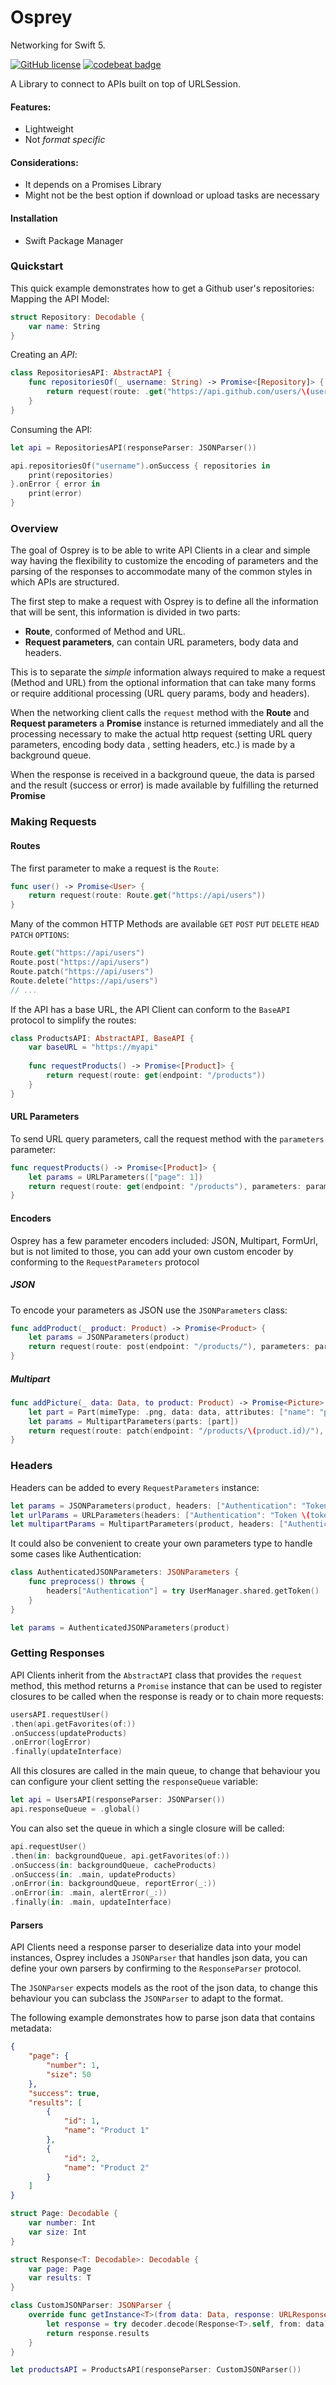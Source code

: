 # Osprey

Networking for Swift 5.

[![GitHub license](https://img.shields.io/github/license/JuanjoArreola/Osprey)](https://github.com/JuanjoArreola/Osprey/blob/master/LICENSE)
[![codebeat badge](https://codebeat.co/badges/a1b06f95-e950-402f-a0fc-0235813e15c5)](https://codebeat.co/projects/github-com-juanjoarreola-osprey-master)

A Library to connect to APIs built on top of URLSession.

#### Features:
- Lightweight
- Not *format specific*

#### Considerations:
- It depends on a Promises Library
- Might not be the best option if download or upload tasks are necessary

#### Installation
- Swift Package Manager

### Quickstart

This quick example demonstrates how to get a Github user's repositories:
Mapping the API Model:

```swift
struct Repository: Decodable {
    var name: String
}
```

Creating an *API*:

```swift
class RepositoriesAPI: AbstractAPI {
    func repositoriesOf(_ username: String) -> Promise<[Repository]> {
        return request(route: .get("https://api.github.com/users/\(username)/repos"))
    }
}
```

Consuming the API:

```swift
let api = RepositoriesAPI(responseParser: JSONParser())

api.repositoriesOf("username").onSuccess { repositories in
    print(repositories)
}.onError { error in
    print(error)
}
```

### Overview

The goal of Osprey is to be able to write API Clients in a clear and simple way having the 
flexibility to customize the encoding of parameters and the parsing of the responses to 
accommodate many of the common styles in which APIs are structured. 

The first step to make a request with Osprey is to define all the information that will be sent,
this information is divided in two parts:

- **Route**, conformed of Method and URL.
- **Request parameters**, can contain URL parameters, body data and headers.  

This is to separate the *simple* information always required to make a request (Method and URL)
from the optional information that can take many forms or require additional processing
(URL query params, body and headers).

When the networking client calls the `request` method with the **Route** and **Request parameters**
a **Promise** instance is returned immediately and all the processing necessary to make the actual http
request (setting URL query parameters, encoding body data , setting headers, etc.) is made by a 
background queue.

When the response is received in a background queue, the data is parsed and the 
result (success or error) is made available by fulfilling the returned **Promise**

### Making Requests

#### Routes

The first parameter to make a request is the  `Route`:

```swift
func user() -> Promise<User> {
    return request(route: Route.get("https://api/users"))
}
```
Many of the common HTTP Methods are available `GET` `POST` `PUT` `DELETE` `HEAD` `PATCH` `OPTIONS`:

```swift
Route.get("https://api/users")
Route.post("https://api/users")
Route.patch("https://api/users")
Route.delete("https://api/users")
// ...

```

If the API has a base URL, the API Client can conform to the `BaseAPI` protocol to simplify the routes:

```swift
class ProductsAPI: AbstractAPI, BaseAPI {
    var baseURL = "https://myapi"
    
    func requestProducts() -> Promise<[Product]> {
        return request(route: get(endpoint: "/products"))
    }
}
```

#### URL Parameters

To send URL query parameters, call the request method with the `parameters` parameter:

```swift
func requestProducts() -> Promise<[Product]> {
    let params = URLParameters(["page": 1])
    return request(route: get(endpoint: "/products"), parameters: params)
}
```

#### Encoders

Osprey has a few parameter encoders included: JSON, Multipart, FormUrl, but is not limited 
to those, you can add your own custom encoder by conforming to the `RequestParameters` protocol

##### JSON

To encode your parameters as JSON use the `JSONParameters` class:

```swift
func addProduct(_ product: Product) -> Promise<Product> {
    let params = JSONParameters(product)
    return request(route: post(endpoint: "/products/"), parameters: params)
}
```

##### Multipart

```swift
func addPicture(_ data: Data, to product: Product) -> Promise<Picture> {
    let part = Part(mimeType: .png, data: data, attributes: ["name": "picture", "filename": UUID().uuidString])
    let params = MultipartParameters(parts: [part])
    return request(route: patch(endpoint: "/products/\(product.id)/"), parameters: params)
}
```

### Headers

Headers can be added to every `RequestParameters` instance:

```swift
let params = JSONParameters(product, headers: ["Authentication": "Token \(token)"])
let urlParams = URLParameters(headers: ["Authentication": "Token \(token)"])
let multipartParams = MultipartParameters(product, headers: ["Authentication": "Token \(token)"])
```

It could also be convenient to create your own parameters type to handle some cases like Authentication:

```swift
class AuthenticatedJSONParameters: JSONParameters {
    func preprocess() throws {
        headers["Authentication"] = try UserManager.shared.getToken()
    }
}

let params = AuthenticatedJSONParameters(product)
```

### Getting Responses

API Clients inherit from the `AbstractAPI` class that provides the `request` method,
this method returns a `Promise` instance that can be used to register closures to be 
called when the response is ready or to chain more requests:

```swift
usersAPI.requestUser()
.then(api.getFavorites(of:))
.onSuccess(updateProducts)
.onError(logError)
.finally(updateInterface)
```
All this closures are called in the main queue, to change that behaviour you can configure your 
client setting the `responseQueue` variable:

```swift
let api = UsersAPI(responseParser: JSONParser())
api.responseQueue = .global()
```

You can also set the queue in which a single closure will be called:

```swift
api.requestUser()
.then(in: backgroundQueue, api.getFavorites(of:))
.onSuccess(in: backgroundQueue, cacheProducts)
.onSuccess(in: .main, updateProducts)
.onError(in: backgroundQueue, reportError(_:))
.onError(in: .main, alertError(_:))
.finally(in: .main, updateInterface)
```

#### Parsers

API Clients need a response parser to deserialize data into your model instances,
Osprey includes a `JSONParser` that handles json data, you can define your own parsers by
confirming to the `ResponseParser` protocol.

The `JSONParser` expects models as the root of the json data, to change this behaviour you
can subclass the `JSONParser` to adapt to the format.

The following example demonstrates how to parse json data that contains metadata:

```json
{
    "page": {
        "number": 1,
        "size": 50
    },
    "success": true,
    "results": [
        {
            "id": 1,
            "name": "Product 1"
        },
        {
            "id": 2,
            "name": "Product 2"
        }
    ]
}
```

```swift
struct Page: Decodable {
    var number: Int
    var size: Int
}

struct Response<T: Decodable>: Decodable {
    var page: Page
    var results: T
}

class CustomJSONParser: JSONParser {
    override func getInstance<T>(from data: Data, response: URLResponse?) throws -> T where T : Decodable {
        let response = try decoder.decode(Response<T>.self, from: data)
        return response.results
    }
}

let productsAPI = ProductsAPI(responseParser: CustomJSONParser())
```
